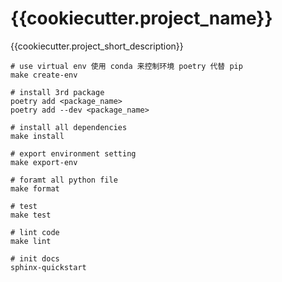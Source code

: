 # {{cookiecutter.project_name}}

{{cookiecutter.project_short_description}}

```shell script
# use virtual env 使用 conda 来控制环境 poetry 代替 pip
make create-env

# install 3rd package
poetry add <package_name>
poetry add --dev <package_name>

# install all dependencies
make install

# export environment setting
make export-env

# foramt all python file
make format

# test 
make test

# lint code
make lint

# init docs
sphinx-quickstart
```
